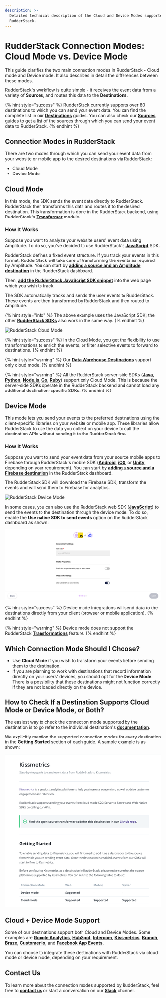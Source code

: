```yaml
---
description: >-
  Detailed technical description of the Cloud and Device Modes supported by
  RudderStack.
---
```


# RudderStack Connection Modes: Cloud Mode vs. Device Mode

This guide clarifies the two main connection modes in RudderStack - Cloud mode and Device mode. It also describes in detail the differences between these modes.

RudderStack's workflow is quite simple - it receives the event data from a variety of **Sources**, and routes this data to the **Destinations**.

{% hint style="success" %}
RudderStack currently supports over 80 destinations to which you can send your event data. You can find the complete list in our [**Destinations**](../destinations/) guides. You can also check our [**Sources**](../stream-sources/) guides to get a list of the sources through which you can send your event data to RudderStack.
{% endhint %}

## Connection Modes in RudderStack

There are two modes through which you can send your event data from your website or mobile app to the desired destinations via RudderStack:

* Cloud Mode
* Device Mode

## Cloud Mode

In this mode, the SDK sends the event data directly to RudderStack. RudderStack then transforms this data and routes it to the desired destination. This transformation is done in the RudderStack backend, using RudderStack's [**Transformer**](https://github.com/rudderlabs/rudder-transformer) module.

### How It Works

Suppose you want to analyze your website users' event data using Amplitude. To do so, you've decided to use RudderStack's [**JavaScript**](../stream-sources/rudderstack-sdk-integration-guides/rudderstack-javascript-sdk/) SDK.

RudderStack defines a fixed event structure. If you track your events in this format, RudderStack will take care of transforming the events as required by Amplitude. You can start by [**adding a source and an Amplitude destination**](adding-source-and-destination-rudderstack.md) in the RudderStack dashboard.

Then, [**add the RudderStack JavaScript SDK snippet**](https://docs.rudderstack.com/stream-sources/rudderstack-sdk-integration-guides/rudderstack-javascript-sdk#2-installing-the-rudderstack-javascript-sdk) into the web page which you wish to track.

The SDK automatically tracks and sends the user events to RudderStack. These events are then transformed by RudderStack and then routed to Amplitude.

{% hint style="info" %}
The above example uses the JavaScript SDK; the other [**RudderStack SDKs**](https://docs.rudderstack.com/stream-sources/rudderstack-sdk-integration-guides) also work in the same way.
{% endhint %}

![RudderStack Cloud Mode](../.gitbook/assets/image%20%289%29.png)

{% hint style="success" %}
In the Cloud Mode, you get the flexibility to use transformations to enrich the events, or filter selective events to forward to destinations.
{% endhint %}

{% hint style="warning" %}
Our [**Data Warehouse Destinations**](https://docs.rudderstack.com/data-warehouse-integrations) support only cloud mode.
{% endhint %}

{% hint style="warning" %}
All the RudderStack server-side SDKs \([**Java**](https://docs.rudderstack.com/rudderstack-sdk-integration-guides/rudderstack-java-sdk), [**Python**](https://docs.rudderstack.com/rudderstack-sdk-integration-guides/rudderstack-python-sdk), [**Node.js**](https://docs.rudderstack.com/rudderstack-sdk-integration-guides/rudderstack-node-sdk), [**Go**](https://docs.rudderstack.com/rudderstack-sdk-integration-guides/rudderstack-go-sdk), [**Ruby**](https://docs.rudderstack.com/rudderstack-sdk-integration-guides/rudderstack-ruby-sdk)\) support only Cloud Mode. This is because the server-side SDKs operate in the RudderStack backend and cannot load any additional destination-specific SDKs.
{% endhint %}

## Device Mode

This mode lets you send your events to the preferred destinations using the client-specific libraries on your website or mobile app. These libraries allow RudderStack to use the data you collect on your device to call the destination APIs without sending it to the RudderStack first.

### How It Works

Suppose you want to send your event data from your source mobile apps to Firebase through RudderStack's mobile SDK \([**Android**](https://docs.rudderstack.com/rudderstack-sdk-integration-guides/rudderstack-android-sdk), [**iOS**](https://docs.rudderstack.com/rudderstack-sdk-integration-guides/rudderstack-ios-sdk), or [**Unity**](https://docs.rudderstack.com/rudderstack-sdk-integration-guides/getting-started-with-unity-sdk), depending on your requirement\). You can start by [**adding a source and a Firebase destination**](https://docs.rudderstack.com/how-to-guides/adding-source-and-destination-rudderstack) in the RudderStack dashboard.

The RudderStack SDK will download the Firebase SDK, transform the events and will send them to Firebase for analytics.

![RudderStack Device Mode](../.gitbook/assets/image%20%2829%29.png)

In some cases, you can also use the RudderStack web SDK \([**JavaScript**](../stream-sources/rudderstack-sdk-integration-guides/rudderstack-javascript-sdk/)\) to send the events to the destination through the device mode. To do so, enable the **Use native SDK to send events** option on the RudderStack dashboard as shown:

![](../.gitbook/assets/screen-shot-2021-06-07-at-4.17.14-pm.png)

{% hint style="success" %}
Device mode integrations will send data to the destinations directly from your client \(browser or mobile application\).
{% endhint %}

{% hint style="warning" %}
Device mode does not support the RudderStack [**Transformations**](../transformations/) feature.
{% endhint %}

## Which Connection Mode Should I Choose?

* Use **Cloud Mode** if you wish to transform your events before sending them to the destination. 
* If you are planning to work with destinations that record information directly on your users' devices, you should opt for the **Device Mode**. There is a possibility that these destinations might not function correctly if they are not loaded directly on the device.

## How to Check If a Destination Supports Cloud Mode or Device Mode, or Both?

The easiest way to check the connection mode supported by the destination is to go refer to the individual destination's [**documentation**](../destinations/).

We explicitly mention the supported connection modes for every destination in the **Getting Started** section of each guide. A sample example is as shown:

![](../.gitbook/assets/screen-shot-2021-06-07-at-4.24.51-pm.png)

## Cloud + Device Mode Support

Some of our destinations support both Cloud and Device Modes. Some examples are [**Google Analytics**](https://docs.rudderstack.com/destinations/google-analytics-ga), [**HubSpot**](https://docs.rudderstack.com/destinations/hubspot), [**Intercom**](https://docs.rudderstack.com/destinations/intercom), [**Kissmetrics**](https://docs.rudderstack.com/destinations/kissmetrics), [**Branch**](https://docs.rudderstack.com/destinations/branchio), [**Braze**](https://docs.rudderstack.com/destinations/braze), [**Customer.io**](https://docs.rudderstack.com/destinations/customer.io), and [**Facebook App Events**](https://docs.rudderstack.com/destinations/facebook-app-events).

You can choose to integrate these destinations with RudderStack via cloud mode or device mode, depending on your requirement.

## Contact Us

To learn more about the connection modes supported by RudderStack, feel free to [**contact us**](mailto:%20docs@rudderstack.com) or start a conversation on our [**Slack**](https://resources.rudderstack.com/join-rudderstack-slack) channel.


